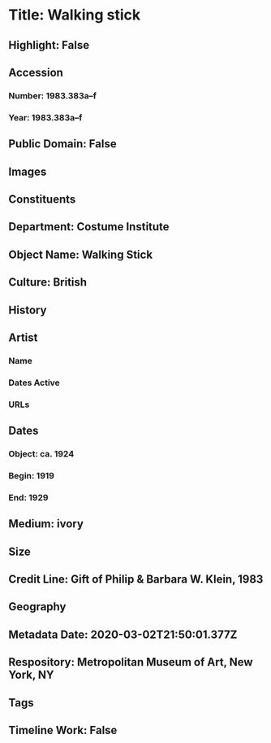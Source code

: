 # Title: Walking stick
## Highlight: False
## Accession
### Number: 1983.383a–f
### Year: 1983.383a–f
## Public Domain: False
## Images
## Constituents
## Department: Costume Institute
## Object Name: Walking Stick
## Culture: British
## History
## Artist
### Name
### Dates Active
### URLs
## Dates
### Object: ca. 1924
### Begin: 1919
### End: 1929
## Medium: ivory
## Size
## Credit Line: Gift of Philip & Barbara W. Klein, 1983
## Geography
## Metadata Date: 2020-03-02T21:50:01.377Z
## Respository: Metropolitan Museum of Art, New York, NY
## Tags
## Timeline Work: False